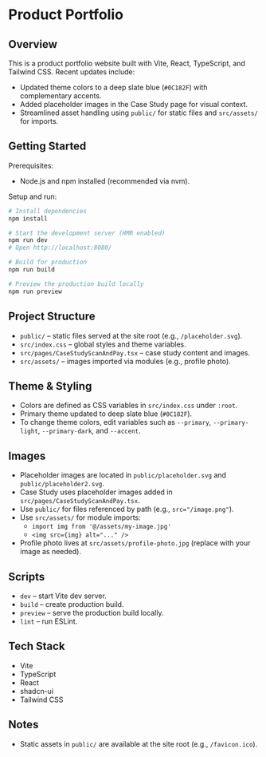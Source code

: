 # Product Portfolio 

## Overview

This is a product portfolio website built with Vite, React, TypeScript, and Tailwind CSS. Recent updates include:

- Updated theme colors to a deep slate blue (`#0C182F`) with complementary accents.
- Added placeholder images in the Case Study page for visual context.
- Streamlined asset handling using `public/` for static files and `src/assets/` for imports.

## Getting Started

Prerequisites:
- Node.js and npm installed (recommended via nvm).

Setup and run:
```sh
# Install dependencies
npm install

# Start the development server (HMR enabled)
npm run dev
# Open http://localhost:8080/

# Build for production
npm run build

# Preview the production build locally
npm run preview
```

## Project Structure

- `public/` – static files served at the site root (e.g., `/placeholder.svg`).
- `src/index.css` – global styles and theme variables.
- `src/pages/CaseStudyScanAndPay.tsx` – case study content and images.
- `src/assets/` – images imported via modules (e.g., profile photo).

## Theme & Styling

- Colors are defined as CSS variables in `src/index.css` under `:root`.
- Primary theme updated to deep slate blue (`#0C182F`).
- To change theme colors, edit variables such as `--primary`, `--primary-light`, `--primary-dark`, and `--accent`.

## Images

- Placeholder images are located in `public/placeholder.svg` and `public/placeholder2.svg`.
- Case Study uses placeholder images added in `src/pages/CaseStudyScanAndPay.tsx`.
- Use `public/` for files referenced by path (e.g., `src="/image.png"`).
- Use `src/assets/` for module imports:
  - `import img from '@/assets/my-image.jpg'`
  - `<img src={img} alt="..." />`
- Profile photo lives at `src/assets/profile-photo.jpg` (replace with your image as needed).

## Scripts

- `dev` – start Vite dev server.
- `build` – create production build.
- `preview` – serve the production build locally.
- `lint` – run ESLint.

## Tech Stack

- Vite
- TypeScript
- React
- shadcn-ui
- Tailwind CSS

## Notes

- Static assets in `public/` are available at the site root (e.g., `/favicon.ico`).

